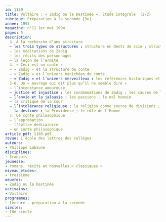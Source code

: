 ```yaml
---
id: 1189
title: Voltaire : « Zadig ou la Destinée ». Étude intégrale  (2/2)
rubrique: Préparation à la seconde [3e]
annee: 1993
magazine: n°11 1er mai 1994
pages: 5
description: 
  3. À la recherche d’une structure
  – les trois types de structures : structure en dents de scie ; structure cyclique ; structure linéaire
  – les méditations de Zadig
  – les récits des personnages
  – la leçon de l’ermite
  4. « Ceci est un conte »
  – « Zadig » et la structure du conte
  – « Zadig » et l’univers manichéen du conte
  – « Zadig » et l’univers merveilleux : les références historiques et géographiques ; le merveilleux et l’orientalisme
  5-6. Un « ouvrage qui dit plus qu’il ne semble dire »
  – l’inconstance amoureuse
  – justice et injustice : les condamnations de Zadig ; les causes de l’injustice : une autre conception de la justice
  – l’envie et la jalousie : les passions ; le mal humain
  – la critique de la cour
  – l’intolérance religieuse : la religion comme source de divisions ; religion et superstition ; le déisme de Voltaire
  – la destinée : la Providence ; le rôle de l’Homme
  7. Le conte philosophique
  – l’approbation
  – l’épître dédicatoire
  – un conte philosophique
article_pdf: 1189.pdf
revue: L’école des lettres des collèges
auteurs:
- Philippe Labaune
disciplines:
- français
jeunesse:
- romans, récits et nouvelles « classiques »
niveau_etudes:
- troisième
oeuvres:
- Zadig ou la Destinée
ecrivains:
- Voltaire
programmes:
- lecture - préparation à la seconde
siecles:
- 18e siècle
---
```

